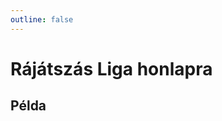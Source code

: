 ```yaml
---
outline: false
---
```

# Rájátszás Liga honlapra

## Példa

<ClientOnly>
  <mjsz-vbr-playoffs
    locale="hu"
    championship-id="3314"
  />
</ClientOnly>
